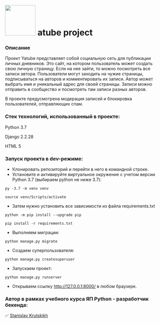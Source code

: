 # <img src="https://github.com/StasKrut/hw05_final/blob/master/yatube/static/img/logo.png" width="100"> atube project


### Описание
Проект Yatube представляет собой социальную сеть для публикации личных дневников. Это сайт, на котором пользователь может создать свою личную страницу. Если на нее зайти, то можно посмотреть все записи автора. Пользователи могут заходить на чужие страницы, подписываться на авторов и комментировать их записи.
Автор может выбрать имя и уникальный адрес для своей страницы. 
Записи можно отправить в сообщество и посмотреть там записи разных авторов.

В проекте предусмотрена модерация записей и блокировка пользователей, отправляющих спам.

### Стек технологий, использованный в проекте:

Python 3.7

Django 2.2.28

HTML 5

### Запуск проекта в dev-режиме:

- Клонировать репозиторий и перейти в него в командной строке.
- Установите и активируйте виртуальное окружение c учетом версии Python 3.7 (выбираем python не ниже 3.7):

```py -3.7 -m venv venv```

```source venv/Scripts/activate```
- Затем нужно установить все зависимости из файла requirements.txt

```python -m pip install --upgrade pip```

```pip install -r requirements.txt```
- Выполняем миграции:

```python manage.py migrate```
- Создаем суперпользователя:

```python manage.py createsuperuser```
- Запускаем проект:

```python manage.py runserver```
- Открываем ссылку http://127.0.0.1:8000/ в любом браузере.

### Автор в рамках учебного курса ЯП Python - разработчик бекенда:

✅ [Stanislav Krutskikh](https://github.com/StasKrut)
